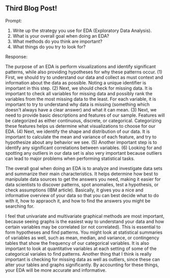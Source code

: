 ## Third Blog Post!

Prompt: 

1. Write up the strategy you use for EDA (Exploratory Data Analysis). 
2. What is your overall goal when doing an EDA? 
3. What methods do you think are important? 
4. What things do you try to look for? 

Response:

The purpose of an EDA is perform visualizations and identify significant patterns, while also providing hypotheses for why these patterns occur. (1) First, we should try to understand our data and collect as must context and information about the data as possible. Noting a unique identifier is important in this step. (2) Next, we should check for missing data. It is important to check all variables for missing data and possibly rank the variables from the most missing data to the least. For each variable, it is important to try to understand why data is missing (something which doesn't always have a clear answer) and what it can mean. (3) Next, we need to provide basic descriptions and features of our sample. Features will be categorized as either continuous, discrete, or categorical. Categorizing these features helps us determine what visualizations to choose for our EDA. (4) Next, we identify the shape and distribution of our data. It is important to calculate the mean and variance of each feature, and try to hypothesize about any behavior we see. (5) Another important step is to identify any significant correlations between variables. (6) Looking for and spotting any outliers in our data set is also very important because outliers can lead to major problems when performing statistical tasks.

The overall goal when doing an EDA is to analyze and investigate data sets and summarize their main characteristics. It helps determine how best to manipulate data sources to get the answers you need, making it easier for data scientists to discover patterns, spot anomalies, test a hypothesis, or check assumptions (IBM article). Basically, it gives you a nice and informative overview of your data so that you can best decide what to do with it, how to appraoch it, and how to find the answers you might be searching for.

I feel that univariate and multivariate graphical methods are most important, because seeing graphs is the easiest way to understand your data and how certain variables may be correlated (or not correlated). This is essential to form hypotheses and find patterns. You might look at statistical summaries of variables as well, such as mean, median, and variance, or contingency tables that show the frequency of our categorical variables. It is also important to look at quantitative variables at each setting of some of the categorical variales to find patterns. Another thing that I think is really important is checking for missing data as well as outliers, since these can alter your tables and graphs significantly. By accounting for these things, your EDA will be more accurate and informative.

